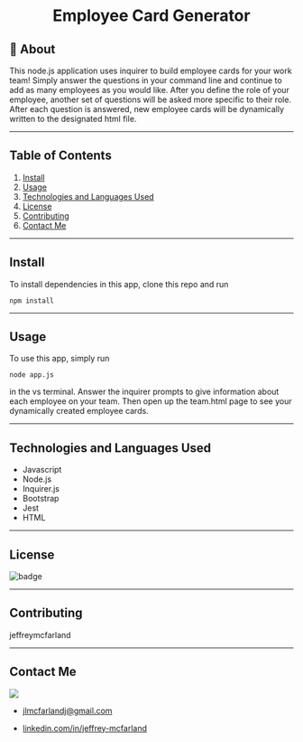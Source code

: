 
# <div align="center">Employee Card Generator</div>

## 💪 About

This node.js application uses inquirer to build employee cards for your work team! Simply answer the questions in your command line and continue to add as many employees as you would like. After you define the role of your employee, another set of questions will be asked more specific to their role. After each question is answered, new employee cards will be dynamically written to the designated html file.

***
## Table of Contents
1. [Install](#install)
2. [Usage](#usage)
3. [Technologies and Languages Used](#technologies-and-languages-used)
3. [License](#license)
4. [Contributing](#contributing)
5. [Contact Me](#contact-me)

***
## Install

To install dependencies in this app, clone this repo and run 
```
npm install
```

***
## Usage

To use this app, simply run
```
node app.js
```
in the vs terminal. 
Answer the inquirer prompts to give information about each employee on your team. Then open up the team.html page to see your dynamically created employee cards.

***
## Technologies and Languages Used
* Javascript
* Node.js
* Inquirer.js
* Bootstrap
* Jest
* HTML

***
## License

![badge](https://img.shields.io/badge/License-MIT-success)

***
## Contributing

jeffreymcfarland

***
## Contact Me    

<kbd><img src="https://avatars1.githubusercontent.com/u/59814218?v=4" /></kbd> 
* <jlmcfarlandj@gmail.com>

* [linkedin.com/in/jeffrey-mcfarland](www.linkedin.com/in/jeffrey-mcfarland-2659b116a/)

